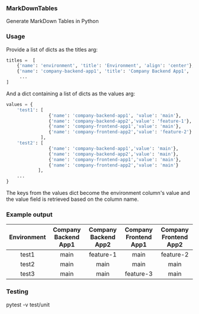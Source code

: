### MarkDownTables
Generate MarkDown Tables in Python

### Usage
Provide a list of dicts as the titles arg:
```Python
titles =  [
    {'name': 'environment', 'title': 'Environment', 'align': 'center'},
    {'name': 'company-backend-app1', 'title': 'Company Backend App1', 'align': 'center'},
     ...
]
```
And a dict containing a list of dicts as the values arg:
```Python
values = {
    'test1': [
                {'name': 'company-backend-app1', 'value': 'main'},
                {'name': 'company-backend-app2','value': 'feature-1'},
                {'name': 'company-frontend-app1','value': 'main'},
                {'name': 'company-frontend-app2','value': 'feature-2'}
             ],
    'test2': [
                {'name': 'company-backend-app1','value': 'main'},
                {'name': 'company-backend-app2','value': 'main'},
                {'name': 'company-frontend-app1','value': 'main'},
                {'name': 'company-frontend-app2','value': 'main'}
            ],
    ...
}
```

The keys from the values dict become the environment column's value and the value field is retrieved based on the column name.
        

### Example output

| Environment | Company Backend App1 | Company Backend App2 | Company Frontend App1 | Company Frontend App2 |
| :---: | :---: | :---: | :---: | :---: |
| test1 | main | feature-1 | main | feature-2 |
| test2 | main | main | main | main |
| test3 | main | main | feature-3 | main |

### Testing
pytest -v test/unit